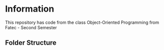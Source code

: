 # Information

This repository has code from the class Object-Oriented Programming from Fatec - Second Semester

## Folder Structure
